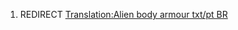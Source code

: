 1.  REDIRECT [Translation:Alien body armour txt/pt
    BR](Translation:Alien_body_armour_txt/pt_BR "wikilink")